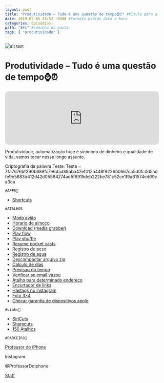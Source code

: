```yaml
---
layout: post
title: "Produtividade – Tudo é uma questão de tempo⌚️⏰" #titulo para a barra de enderecos
date: 2019-05-05 23:52 -0300 #formato padrão data e hora
categories: Episódios
path: "EPs" #caminho da pasta
tags: [ "produtividade" ]
---
```

![alt text](/images/CleanShot%202023-12-28%20—%2009h35m29s.png)
# Produtividade – Tudo é uma questão de tempo⌚️⏰

<iframe allow="autoplay *; encrypted-media *; fullscreen *; clipboard-write" frameborder="0" height="175" style="width:100%;max-width:660px;overflow:hidden;border-radius:10px;" sandbox="allow-forms allow-popups allow-same-origin allow-scripts allow-storage-access-by-user-activation allow-top-navigation-by-user-activation" src="https://embed.podcasts.apple.com/us/podcast/podapps/id1434188907?i=1000437262268&theme=auto"></iframe>

Produtividade, automatização hoje é sinônimo de dinheiro e qualidade de vida, vamos tocar nesse longo assunto.

Criptografia da palavra Teste:
Teste = 71a7676bf290b689fc7e6d5d89aba42ef012a448f9226b0667ca5d0fc0d5adfe9e5883b412d42d05584274ad5f8915deb222be781c52ce1f9a61574ed09ca3ca

`#APPS📲`

- [Shortcuts](https://apple.co/2vByfEd)
  
`#ATALHOS`
- [Modo avião](https://bit.ly/2WotHNl)
- [Horario de almoço](https://bit.ly/2WqTkNk)
- [Download (media grabber)](https://bit.ly/2Wvr8ct)
- [Play flow](https://bit.ly/2Wo0u56)
- [Play shuffle](https://bit.ly/2WmwRAV)
- [Resume pocket casts](https://bit.ly/2Wj8SCR)
- [Registro de peso](https://bit.ly/2WnSGjF)
- [Registro de agua](https://bit.ly/2WkbXCC)
- [Descompactar arquivo zip](https://bit.ly/2Wj9xUR)
- [Calculo de dias](https://bit.ly/2Wow3vF)
- [Previsao do tempo](https://bit.ly/2WpU4Cu)
- [Verificar se email vazou](https://bit.ly/2Wxccdu)
- [Atalho para determinado endereço](https://bit.ly/2WqWIYy)
- [Encurtador de links](https://bit.ly/2Wo5GWL)
- [Hastags no instagram](https://bit.ly/2Wo4fax)
- [Foto 3×4](https://bit.ly/2WpD2US)
- [Checar garantia de dispositivos apple](https://bit.ly/2WpnVe8)


`#Links🔗`

- [SiriCuts](https://www.siricuts.com.br/)
- [Sharecuts](https://sharecuts.app/)
- [150 Atalhos](https://www.macstories.net/shortcuts/)

`#PARCEIRO👥`

[Professor do iPhone](https://www.professordoiphone.com.br)

Instagram

@ProfessorDoIphone

[Staff](https://t.me/pdipstaff)
